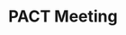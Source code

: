 ---
title: PACT Meeting
layout: post
notes: https://docs.google.com/document/d/1mQLbRErqSXyAw3JDZim2GIchkBujBNC47C-alZHGvso/preview
---